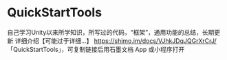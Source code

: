 # QuickStartTools
自己学习Unity以来所学知识，所写过的代码，“框架”，通用功能的总结，长期更新
详细介绍【可能过于详细...】
https://shimo.im/docs/VJhkJDqJQGrXrCrJ/ 「QuickStartTools」，可复制链接后用石墨文档 App 或小程序打开
